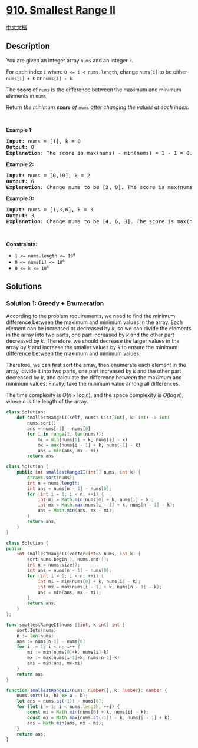 # [910. Smallest Range II](https://leetcode.com/problems/smallest-range-ii)

[中文文档](/solution/0900-0999/0910.Smallest%20Range%20II/README.md)

<!-- tags:Greedy,Array,Math,Sorting -->

<!-- difficulty:Medium -->

## Description

<p>You are given an integer array <code>nums</code> and an integer <code>k</code>.</p>

<p>For each index <code>i</code> where <code>0 &lt;= i &lt; nums.length</code>, change <code>nums[i]</code> to be either <code>nums[i] + k</code> or <code>nums[i] - k</code>.</p>

<p>The <strong>score</strong> of <code>nums</code> is the difference between the maximum and minimum elements in <code>nums</code>.</p>

<p>Return <em>the minimum <strong>score</strong> of </em><code>nums</code><em> after changing the values at each index</em>.</p>

<p>&nbsp;</p>
<p><strong class="example">Example 1:</strong></p>

<pre>
<strong>Input:</strong> nums = [1], k = 0
<strong>Output:</strong> 0
<strong>Explanation:</strong> The score is max(nums) - min(nums) = 1 - 1 = 0.
</pre>

<p><strong class="example">Example 2:</strong></p>

<pre>
<strong>Input:</strong> nums = [0,10], k = 2
<strong>Output:</strong> 6
<strong>Explanation:</strong> Change nums to be [2, 8]. The score is max(nums) - min(nums) = 8 - 2 = 6.
</pre>

<p><strong class="example">Example 3:</strong></p>

<pre>
<strong>Input:</strong> nums = [1,3,6], k = 3
<strong>Output:</strong> 3
<strong>Explanation:</strong> Change nums to be [4, 6, 3]. The score is max(nums) - min(nums) = 6 - 3 = 3.
</pre>

<p>&nbsp;</p>
<p><strong>Constraints:</strong></p>

<ul>
	<li><code>1 &lt;= nums.length &lt;= 10<sup>4</sup></code></li>
	<li><code>0 &lt;= nums[i] &lt;= 10<sup>4</sup></code></li>
	<li><code>0 &lt;= k &lt;= 10<sup>4</sup></code></li>
</ul>

## Solutions

### Solution 1: Greedy + Enumeration

According to the problem requirements, we need to find the minimum difference between the maximum and minimum values in the array. Each element can be increased or decreased by $k$, so we can divide the elements in the array into two parts, one part increased by $k$ and the other part decreased by $k$. Therefore, we should decrease the larger values in the array by $k$ and increase the smaller values by $k$ to ensure the minimum difference between the maximum and minimum values.

Therefore, we can first sort the array, then enumerate each element in the array, divide it into two parts, one part increased by $k$ and the other part decreased by $k$, and calculate the difference between the maximum and minimum values. Finally, take the minimum value among all differences.

The time complexity is $O(n \times \log n)$, and the space complexity is $O(\log n)$, where $n$ is the length of the array.

<!-- tabs:start -->

```python
class Solution:
    def smallestRangeII(self, nums: List[int], k: int) -> int:
        nums.sort()
        ans = nums[-1] - nums[0]
        for i in range(1, len(nums)):
            mi = min(nums[0] + k, nums[i] - k)
            mx = max(nums[i - 1] + k, nums[-1] - k)
            ans = min(ans, mx - mi)
        return ans
```

```java
class Solution {
    public int smallestRangeII(int[] nums, int k) {
        Arrays.sort(nums);
        int n = nums.length;
        int ans = nums[n - 1] - nums[0];
        for (int i = 1; i < n; ++i) {
            int mi = Math.min(nums[0] + k, nums[i] - k);
            int mx = Math.max(nums[i - 1] + k, nums[n - 1] - k);
            ans = Math.min(ans, mx - mi);
        }
        return ans;
    }
}
```

```cpp
class Solution {
public:
    int smallestRangeII(vector<int>& nums, int k) {
        sort(nums.begin(), nums.end());
        int n = nums.size();
        int ans = nums[n - 1] - nums[0];
        for (int i = 1; i < n; ++i) {
            int mi = min(nums[0] + k, nums[i] - k);
            int mx = max(nums[i - 1] + k, nums[n - 1] - k);
            ans = min(ans, mx - mi);
        }
        return ans;
    }
};
```

```go
func smallestRangeII(nums []int, k int) int {
	sort.Ints(nums)
	n := len(nums)
	ans := nums[n-1] - nums[0]
	for i := 1; i < n; i++ {
		mi := min(nums[0]+k, nums[i]-k)
		mx := max(nums[i-1]+k, nums[n-1]-k)
		ans = min(ans, mx-mi)
	}
	return ans
}
```

```ts
function smallestRangeII(nums: number[], k: number): number {
    nums.sort((a, b) => a - b);
    let ans = nums.at(-1)! - nums[0];
    for (let i = 1; i < nums.length; ++i) {
        const mi = Math.min(nums[0] + k, nums[i] - k);
        const mx = Math.max(nums.at(-1)! - k, nums[i - 1] + k);
        ans = Math.min(ans, mx - mi);
    }
    return ans;
}
```

<!-- tabs:end -->

<!-- end -->
